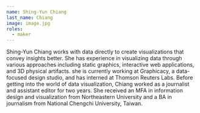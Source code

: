 ```yaml
---
name: Shing-Yun Chiang
last_name: Chiang
image: image.jpg
roles:
  - maker
---
```

Shing-Yun Chiang works with data directly to create visualizations that convey insights better. She has experience in visualizing data through various approaches including static graphics, interactive web applications, and 3D physical artifacts. she is currently working at Graphicacy, a data-focused design studio, and has interned at Thomson Reuters Labs. Before getting into the world of data visualization, Chiang worked as a journalist and assistant editor for two years. She received an MFA in information design and visualization from Northeastern University and a BA in journalism from National Chengchi University, Taiwan.